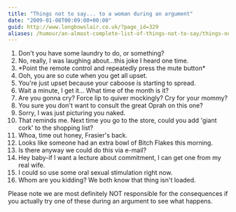 ```yaml
---
title: "Things not to say... to a woman during an argument"
date: "2009-01-08T00:09:00+00:00"
guid: http://www.longbowslair.co.uk/?page_id=329
aliases: /humour/an-almost-complete-list-of-things-not-to-say/things-not-to-say-to-a-woman-during-an-argument/
---
```


1. Don't you have some laundry to do, or something?
2. No, really, I was laughing about...this joke I heard one time.
3. \*Point the remote control and repeatedly press the mute button\*
4. Ooh, you are so cute when you get all upset.
5. You're just upset because your caboose is starting to spread.
6. Wait a minute, I get it... What time of the month is it?
7. Are you gonna cry? Force lip to quiver mockingly? Cry for your mommy?
8. You sure you don't want to consult the great Oprah on this one?
9. Sorry, I was just picturing you naked.
10. That reminds me. Next time you go to the store, could you add 'giant cork' to the shopping list?
11. Whoa, time out honey, Frasier's back.
12. Looks like someone had an extra bowl of Bitch Flakes this morning.
13. Is there anyway we could do this via e-mail?
14. Hey baby-if I want a lecture about commitment, I can get one from my real wife.
15. I could so use some oral sexual stimulation right now.
16. Whom are you kidding? We both know that thing isn't loaded.

Please note we are most definitely NOT responsible for the consequences if you actually try one of these during an argument to see what happens.
